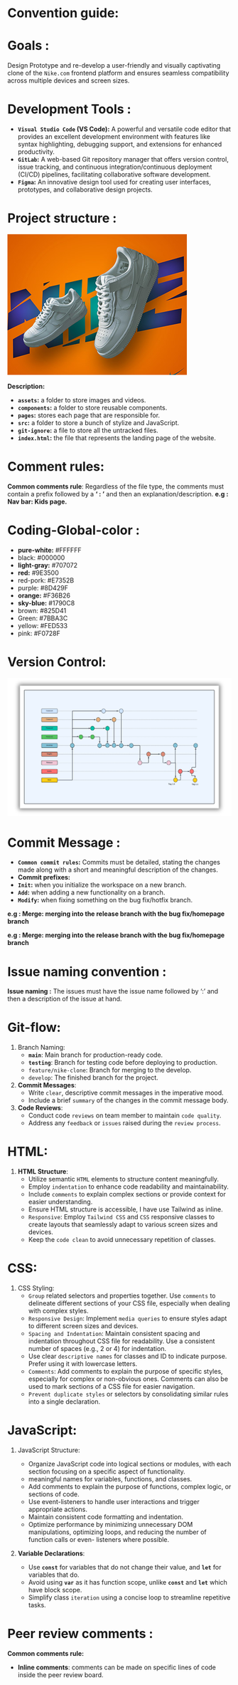 # Convention guide:

# **Goals :**

Design Prototype and re-develop a user-friendly and visually captivating clone of the `Nike.com` frontend platform and ensures seamless compatibility across multiple devices and screen sizes.

# Development Tools :

- **`Visual Studio Code` (VS Code):** A powerful and versatile code editor that provides an excellent development environment with features like syntax highlighting, debugging support, and extensions for enhanced productivity.
- **`GitLab`:** A web-based Git repository manager that offers version control, issue tracking, and continuous integration/continuous deployment (CI/CD) pipelines, facilitating collaborative software development.
- **`Figma`:** An innovative design tool used for creating user interfaces, prototypes, and collaborative design projects.
    
# Project structure :
![Project Structure](./asset/readme/nike-banner.jpg)

**Description:**

- **`assets`:** a folder to store images and videos.
- **`components`:**  a folder to store reusable components.
- **`pages`:** stores each page that are responsible for.
- **`src`:** a folder to store a bunch of stylize and JavaScript.
- **`git-ignore`:** a file to store all the untracked files.
- **`index.html`:** the file that represents the landing page of the website.

# Comment rules:

**Common comments rule**: Regardless of the file type, the comments must contain a prefix followed by a **‘ : ’** and then an explanation/description.  **e.g : Nav bar: Kids page.**

# Coding-Global-color :

- **pure-white:** #FFFFFF
- black: #000000
- **light-gray:** #707072
- **red:** #9E3500
- red-pork: #E7352B
- purple: #8D429F
- **orange:** #F36B26
- **sky-blue:** #1790C8
- brown: #825D41
- Green: #7BBA3C
- yellow: #FED533
- pink: #F0728F

# Version Control:

![Project Structure](./asset/readme/gitflow.webp)

# Commit Message :

- **`Common commit rules`:** Commits must be detailed, stating the changes made along with a short and meaningful description of the changes.
- **Commit prefixes:**
- **`Init`:** when you initialize the workspace on a new branch.
- **`Add`:** when adding a new functionality on a branch.
- **`Modify`:** when fixing something on the bug fix/hotfix branch.

**e.g : Merge: merging into the release branch with the bug fix/homepage branch**

**e.g : Merge: merging into the release branch with the bug fix/homepage branch**

# Issue naming convention :

**Issue naming :** The issues must have the issue name followed by ‘:’ and then a description of the issue at hand.

# Git-flow:

1. Branch Naming:
    - **`main`**: Main branch for production-ready code.
    - **`testing`**: Branch for testing code before deploying to production.
    - `feature/nike-clone`: Branch for merging to the develop.
    - `develop`: The finished branch for the project.
2. **Commit Messages**:
    - Write `clear`, descriptive commit messages in the imperative mood.
    - Include a brief `summary` of the changes in the commit message body.
3. **Code Reviews**:
    - Conduct code `reviews` on team member to maintain `code quality`.
    - Address any `feedback` or `issues` raised during the `review process`.

# HTML:

1. **HTML Structure**:
    - Utilize semantic `HTML` elements to structure content meaningfully.
    - Employ `indentation` to enhance code readability and maintainability.
    - Include `comments` to explain complex sections or provide context for easier understanding.
    - Ensure HTML structure is accessible, I have use Tailwind as inline.
    - `Responsive`:  Employ `Tailwind CSS` and `CSS` responsive classes to create layouts that seamlessly adapt to various screen sizes and devices.
    - Keep the `code clean` to avoid unnecessary repetition of classes.

# CSS:

1. CSS Styling:
    - `Group` related selectors and properties together. Use `comments` to delineate different sections of your CSS file, especially when dealing with complex styles.
    - `Responsive Design`: Implement `media queries` to ensure styles adapt to different screen sizes and devices.
    - `Spacing and Indentation`: Maintain consistent spacing and indentation throughout CSS file for readability. Use a consistent number of spaces (e.g., 2 or 4) for indentation.
    - Use clear `descriptive names` for classes and ID to indicate  purpose. Prefer using it with lowercase letters.
    - `Comments`: Add comments to explain the purpose of specific styles, especially for complex or non-obvious ones. Comments can also be used to mark sections of a CSS file for easier navigation.
    - `Prevent duplicate styles` or selectors by consolidating similar rules into a single declaration.

# JavaScript:

1. JavaScript Structure:
    - Organize JavaScript code into logical sections or modules, with each section focusing on a specific aspect of functionality.
    - meaningful names for variables, functions, and classes.
    - Add comments to explain the purpose of functions, complex logic, or sections of code.
    - Use event-listeners to handle user interactions and trigger appropriate actions.
    - Maintain consistent code formatting and indentation.
    - Optimize performance by minimizing unnecessary DOM manipulations, optimizing loops, and reducing the number of function calls or even- listeners where possible.
    
2. **Variable Declarations**:
    - Use **`const`** for variables that do not change their value, and **`let`** for variables that do.
    - Avoid using **`var`** as it has function scope, unlike **`const`** and **`let`** which have block scope.
    - Simplify class `iteration` using a concise loop to streamline repetitive tasks.
    

# Peer review comments :

**Common comments rule:**

- **Inline comments**: comments can be made on specific lines of code inside the peer review board.